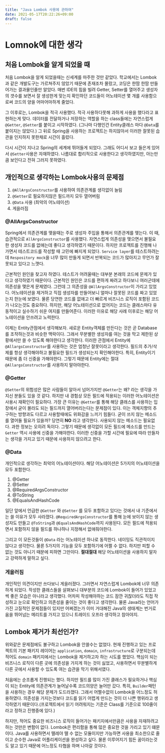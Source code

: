 ```yaml
---
title: "Java Lombok 사용에 관하여"
date: 2021-05-17T20:22:26+09:00
draft: false
---
```

# Lomnok에 대한 생각
## 처음 Lombok을 알게 되었을 때
처음 Lombok을 알게 되었을때는 신세계를 마주한 것만 같았다. 학교에서는 Lombok과 같은 개발도구는 가르쳐주지 않았기 때문에 존재조차 몰랐고, 코딩은 한땀 한땀 만들어가는 결과물인줄만 알았다. 매번 IDE의 힘을 빌려 Getter, Setter를 열어주고 생성자의 갯수를 보면서 잘 생성한게 맞는지 확인하던 코드들이 어노테이션 몇 개를 사용함으로써 코드의 양을 어마어마하게 줄었다.

그 이후로는, Lombok을 적극 사용했다. 적극 사용하다못해 과하게 사용을 했다라고 표현하는게 맞다. 데이터를 전달하거나 저장하는 역할을 하는 class들에는 자연스럽게 ```@Getter```, ```@Setter```를 붙이고 시작하였다. (그나마 다행인건 Entity클래스 마다 ```@Data```를 붙이지는 않았다.) 그 뒤로 Spring을 사용하는 프로젝트는 하지않아서 이러한 잘못된 습관을 인지하지 못한채로 시간이 흘렀다.

다시 시간이 지나고 Spring의 세계에 뛰어들게 되었다. 그래도 어디서 보고 들은게 있어서 ```@Setter```사용은 자재하였다. 나름대로 합리적으로 사용한다고 생각하였지만, 아는만큼 보인다고 전혀 그러지 못하였다.

## 개인적으로 생각하는 Lombok사용의 문제점
1. ```@AllArgsConstructor```를 사용하여 의존관계를 생각없이 늘림
2. ```@Getter```로 필요하지않은 필드까지 모두 열어버림
3. ```@Data``` 사용 (최악의 어노테이션)
4. 게을러짐 

### @AllArgsConstructor
Spring에서 의존관계를 맺을때는 주로 생성자 주입을 통해서 의존관계를 맺는다. 이 때, 습관적으로 ```AllArgsConstructor```를 사용했다. 자연스럽게 의존성을 맺으면서 불필요한 생성자 코드를 없애는데 좋다고 생각하였기 때문이다. 하지만 프로젝트를 진행해 나가면서 테스트코드를 작성할 때 고민에 빠지게 되었다. ```Service layer```를 테스트하려는데 ```Respository mock```을 너무 많이 만들게 되면서 반복되는 코드가 많아지고 무언가 잘못되고 있다고 느꼇다.

근본적인 원인을 찾고자 하였다. 테스트가 어려울때는 대부분 본래의 코드에 문제가 있다고 생각하였기 때문이다. 근본적인 원인은 코드를 편하게 짜려고 하다보니 여러군데에 의존성을 맺은게 문제였다. 그런데 그 의존성을 ```@AllArgsConstructor```이 가리고 있었다. 어노테이션을 제거하고 직접 생성자를 만들어보니 얼마나 잘못된 코드를 짜고 있었는지 한눈에 보였다. 물론 당연한 코드를 없애고 더 빠르게 비즈니스 로직이 포함된 코드가 나오는것도 중요하다. 하지만, 해당 어노테이션으로 없어지는 코드는 클래스마다 유동적이고 실수하기 쉬운 여지를 만들어준다. 이러한 이유로 해당 사례 이후로는 해당 어노테이션을 안쓰려고 노력한다.

이제는 Entity관점에서 생각해보자. 새로운 Entity객체를 만든다는 것은 곧 Database를 조작하는것과 비슷한 맥락이다. 그래서 무분별한 생성자를 여는 것을 막고 제한된 상황에서만 쓸 수 있도록 해야한다고 생각한다. 이러한 관점에서 Entity에 ```@AllargsConstructor```를 사용하는 것은 엄청난 잘못이라고 생각한다. 필드의 추가/삭제를 항상 생각해야하고 불필요한 필드가 생성되는지 확인해야한다. 특히, Entity이기 때문에 좀 더 신중을 가해야한다. 그렇기 때문에 Entity에는 절대 ```@AllargsConstructor```를 사용하지 말아야한다.

### @Getter
```@Setter```의 위험성은 많은 사람들이 알아서 넘어가지만 ```@Getter```는 왜? 라는 생각을 가지신 분들도 있을 것 같다. 하지만 내 경험상 모든 필드에 적용되는 이러한 어노테이션은 사용시 재확인이 필요하다. 가장 큰 이유는 ```@Getter```를 통해 해당 클래스를 사용하는 입장에서 굳이 몰라도 되는 필드까지 열어버리는다는 문제점이 있다. 이는 객체지향의 추구하는 방향과도 다르고 사용할때에도 위화감을 느끼기 힘들다. 굳이 쓰지 않는 메소드를 열어둘 필요가 있을까? 당연히 **NO** 라고 생각한다. 사용되지 않는 메소드는 필요없다. 과한 정보는 오히려 독이다. 그렇기 때문에 생각없이 모든 필드에 메소드를 만드는 ```Getter``` 역시 사용에 신중을 가해야한다. 이러한 신중을 가할 시간에 필요에 따라 만들자는 생각을 가지고 있기 때문에 사용하지 않으려고 한다.

### @Data
개인적으로 생각하는 최악의 어노테이션이다. 해당 어노테이션은 5가지의 어노테이션을 모두 포함한다.
1. @Getter
2. @Setter
3. @RequiredArgsConstructor
4. @ToString
5. @EqualsAndHashCode

일단 앞에서 언급한 ```@Getter``` 와 ```@Setter``` 를 모두 포함하고 있다는 것에서 내 기준에서는 쓸 이유가 모두 사라졌다. ```@RequiredArgsConstructor```를 통해 눈에 보이지 않는 생성자도 만들고 ```@ToString```과 ```@EqualsAndHashCode```까지 사용된다. 모든 필드에 적용되면서 포함하지 않을 필드를 하나하나 지정해서 없애줘야한다.

그리고 이 모든것들이 ```@Data``` 라는 어노테이션 하나로 동작한다. 네이밍도 직관적이지 않다고 생각한다. 물론 5가지의 기능을 모두 포함하기에 어쩔 수 없다. 하지만 피할 수 없는 것도 아니기 때문에 피하면 그만이다. **절대절대** 해당 어노테이션을 사용하지 말자고 강력하게 말하고 싶다.

### 게을러짐
개인적인 의견이지만 쓰다보니 게을러졌다. 그러면서 자연스럽게 Lombok에 너무 의존하게 되었다. 작성한 클래스들을 살펴보니 대부분의 코드에 Lombok이 들어가 있었고 썩 좋은 모습은 아니라고 생각했다. 어차피 작성해야하는 코드 잠깐 귀찮더라도 직접 작성하고 눈으로 확인하고 의존성을 줄이는 것이 좋다고 생각한다. 물론 Java라는 언어가 가진 고질적인 문제점들이 있지만 어쩌겠는가 이미 거대해진 Java의 생태계는 번거로움을 뛰어넘는 메리트를 가지고 있으니 트레이드 오프라 생각하고 참아야지.

## Lombok 제거가 최선인가?
위와같은 문제점에도 불구하고 Lombok을 안쓸수는 없었다. 현재 진행하고 있는 프로젝트의 기본 패키지 레이어는 ```application```, ```domain```, ```infrastructure```로 구분되는데 적어도 ```domain``` 패키지에서는 Lombok을 제거하고자 하는 시도를 했었다. 핵심이 되는 비즈니스 로직이 다른 곳에 의존성을 가지게 하는 것이 싫었고, 사용하면서 무분별하게 다른 곳에서 사용할 수 있도록 여는 습관을 막기 위해서였다.

처음에는 순조롭게 진행되는 했다. 하지만 필드를 많이 가진 클래스가 필요하거나 핵심이 되는 Entity에 의존관계가 늘어날수록 코드의양은 늘어만 갔다. 특히, ```Builder```패턴을 사용하는 경우 해당 문제가 도드라졌다. 그래서 어쩔수없이 Lombok을 어느정도 허용하였다. 의존성을 가지는것보다 코드를 읽기 어렵게 만드는 것이 더 나쁜 행위라고 생각하였기 때문이다.(프로젝트에서 읽기 어려워지는 기준은 Class를 기준으로 100줄이라고 정하고 진행중에 있다.)

하지만, 적어도 중요한 비즈니스 로직이 들어가는 패키지에서만큼은 사용을 자재하려고 하는 것만은 변함이 없다. Lombok은 편리함을 통해 많은 중요한 것을 가리고 있기 떄문이다. Java를 사용하면서 뗄레야 뗄 수 없는 모듈이지만 가능하면 사용을 최소한으로 줄이고 순수한 Java로 어플리케이션을 완성하고 싶다. 물론 이루어지기 힘든 꿈이라는것도 알고 있기 때문에 어느정도 타협을 하며 나아갈 것이다.